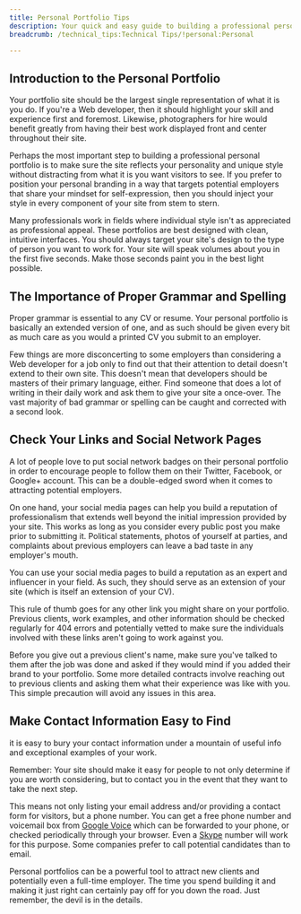 ```yaml
---
title: Personal Portfolio Tips
description: Your quick and easy guide to building a professional personal portfolio site.
breadcrumb: /technical_tips:Technical Tips/!personal:Personal

---
```


Introduction to the Personal Portfolio
-----
Your portfolio site should be the largest single representation of what it is you do. If you're a Web developer, then it should highlight your skill and experience first and foremost. Likewise, photographers for hire would benefit greatly from having their best work displayed front and center throughout their site.

Perhaps the most important step to building a professional personal portfolio is to make sure the site reflects your personality and unique style without distracting from what it is you want visitors to see. If you prefer to position your personal branding in a way that targets potential employers that share your mindset for self-expression, then you should inject your style in every component of your site from stem to stern.

Many professionals work in fields where individual style isn't as appreciated as professional appeal. These portfolios are best designed with clean, intuitive interfaces. You should always target your site's design to the type of person you want to work for. Your site will speak volumes about you in the first five seconds. Make those seconds paint you in the best light possible.

The Importance of Proper Grammar and Spelling
-----
Proper grammar is essential to any CV or resume. Your personal portfolio is basically an extended version of one, and as such should be given every bit as much care as you would a printed CV you submit to an employer.

Few things are more disconcerting to some employers than considering a Web developer for a job only to find out that their attention to detail doesn't extend to their own site. This doesn't mean that developers should be masters of their primary language, either. Find someone that does a lot of writing in their daily work and ask them to give your site a once-over. The vast majority of bad grammar or spelling can be caught and corrected with a second look.

Check Your Links and Social Network Pages
-----
A lot of people love to put social network badges on their personal portfolio in order to encourage people to follow them on their Twitter, Facebook, or Google+ account. This can be a double-edged sword when it comes to attracting potential employers.

On one hand, your social media pages can help you build a reputation of professionalism that extends well beyond the initial impression provided by your site. This works as long as you consider every public post you make prior to submitting it. Political statements, photos of yourself at parties, and complaints about previous employers can leave a bad taste in any employer's mouth. 

You can use your social media pages to build a reputation as an expert and influencer in your field. As such, they should serve as an extension of your site (which is itself an extension of your CV).

This rule of thumb goes for any other link you might share on your portfolio. Previous clients, work examples, and other information should be checked regularly for 404 errors and potentially vetted to make sure the individuals involved with these links aren't going to work against you. 

Before you give out a previous client's name, make sure you've talked to them after the job was done and asked if they would mind if you added their brand to your portfolio. Some more detailed contracts involve reaching out to previous clients and asking them what their experience was like with you. This simple precaution will avoid any issues in this area.

Make Contact Information Easy to Find
-----
it is easy to bury your contact information under a mountain of useful info and exceptional examples of your work.

Remember: Your site should make it easy for people to not only determine if you are worth considering, but to contact you in the event that they want to take the next step.

This means not only listing your email address and/or providing a contact form for visitors, but a phone number. You can get a free phone number and voicemail box from [Google Voice][voice] which can be forwarded to your phone, or checked periodically through your browser. Even a [Skype][skype] number will work for this purpose. Some companies prefer to call potential candidates than to email.

Personal portfolios can be a powerful tool to attract new clients and potentially even a full-time employer. The time you spend building it and making it just right can certainly pay off for you down the road. Just remember, the devil is in the details.

[skype]: http://skype.com
[voice]: http://voice.google.com